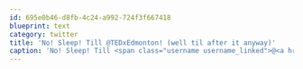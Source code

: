 ```yaml
---
id: 695e0b46-d8fb-4c24-a992-724f3f667418
blueprint: text
category: twitter
title: 'No! Sleep! Till @TEDxEdmonton! (well til after it anyway)'
caption: 'No! Sleep! Till <span class="username username_linked">@<a href="https://twitter.com/TEDxEdmonton" title="TEDxEdmonton">TEDxEdmonton</a></span>! (well til after it anyway)'
---
```

